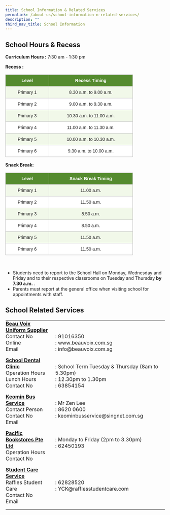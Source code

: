 ```yaml
---
title: School Information & Related Services
permalink: /about-us/school-information-n-related-services/
description: ""
third_nav_title: School Information
---
```

School Hours &amp; Recess
---------------------

  
**Curriculum Hours :**&nbsp;7:30 am - 1:30 pm&nbsp;&nbsp;&nbsp;  
  
**Recess :**
<style type="text/css">
.tg  {border-collapse:collapse;border-spacing:0;}
.tg td{border-color:black;border-style:solid;border-width:1px;font-family:Arial, sans-serif;font-size:14px;
  overflow:hidden;padding:10px 5px;word-break:normal;}
.tg th{border-color:black;border-style:solid;border-width:1px;font-family:Arial, sans-serif;font-size:14px;
  font-weight:normal;overflow:hidden;padding:10px 5px;word-break:normal;}
.tg .tg-zgkh{background-color:#558B2F;border-color:#c0c0c0;color:#FFF;font-weight:bold;text-align:center;vertical-align:middle}
.tg .tg-gmq1{background-color:#F1F8E9;border-color:#c0c0c0;color:#222;text-align:center;vertical-align:middle}
.tg .tg-tv98{background-color:#FFF;border-color:#c0c0c0;color:#222;text-align:center;vertical-align:middle}
</style>
<table class="tg" style="undefined;table-layout: fixed; width: 402px">
<colgroup>
<col style="width: 137.003906px">
<col style="width: 265.003906px">
</colgroup>
<thead>
  <tr>
    <th class="tg-zgkh"><span style="color:#FFF;background-color:#558B2F">Level</span></th>
    <th class="tg-zgkh"><span style="color:#FFF;background-color:#558B2F">Recess Timing</span></th>
  </tr>
</thead>
<tbody>
  <tr>
    <td class="tg-gmq1"><span style="color:#222;background-color:#F1F8E9">Primary 1</span></td>
    <td class="tg-gmq1"><span style="color:#222;background-color:#F1F8E9">8.30 a.m. to 9.00 a.m.</span></td>
  </tr>
  <tr>
    <td class="tg-tv98"><span style="color:#222;background-color:#FFF">Primary 2</span></td>
    <td class="tg-tv98"><span style="color:#222;background-color:#FFF">9.00 a.m. to 9.30 a.m.</span><br></td>
  </tr>
  <tr>
    <td class="tg-gmq1"><span style="color:#222;background-color:#F1F8E9">Primary 3</span></td>
    <td class="tg-gmq1"><span style="color:#222;background-color:#F1F8E9">10.30 a.m. to 11.00 a.m.</span></td>
  </tr>
  <tr>
    <td class="tg-tv98"><span style="color:#222;background-color:#FFF">Primary 4</span></td>
    <td class="tg-tv98"><span style="color:#222;background-color:#FFF">11.00 a.m. to 11.30 a.m.</span></td>
  </tr>
  <tr>
    <td class="tg-gmq1"><span style="color:#222;background-color:#F1F8E9">Primary 5</span></td>
    <td class="tg-gmq1"><span style="color:#222;background-color:#F1F8E9">10.00 a.m. to 10.30 a.m.</span></td>
  </tr>
  <tr>
    <td class="tg-tv98"><span style="color:#222;background-color:#FFF">Primary 6</span></td>
    <td class="tg-tv98"><span style="color:#222;background-color:#FFF">9.30 a.m. to 10.00 a.m.</span></td>
  </tr>
</tbody>
</table>

**Snack Break:**
<table class="tg" style="undefined;table-layout: fixed; width: 402px">
<colgroup>
<col style="width: 137.003906px">
<col style="width: 265.003906px">
</colgroup>
<thead>
  <tr>
    <th class="tg-zgkh"><span style="color:#FFF;background-color:#558B2F">Level</span></th>
    <th class="tg-zgkh"><span style="color:#FFF;background-color:#558B2F">Snack Break Timing</span></th>
  </tr>
</thead>
<tbody>
  <tr>
    <td class="tg-gmq1"><span style="color:#222;background-color:#F1F8E9">Primary 1</span></td>
    <td class="tg-gmq1"><span style="color:#222;background-color:#F1F8E9">11.00 a.m.</span></td>
  </tr>
  <tr>
    <td class="tg-tv98"><span style="color:#222;background-color:#FFF">Primary 2</span></td>
    <td class="tg-tv98"><span style="color:#222;background-color:#FFF">11.50 a.m. </span><br></td>
  </tr>
  <tr>
    <td class="tg-gmq1"><span style="color:#222;background-color:#F1F8E9">Primary 3</span></td>
    <td class="tg-gmq1"><span style="color:#222;background-color:#F1F8E9">8.50 a.m.</span></td>
  </tr>
  <tr>
    <td class="tg-tv98"><span style="color:#222;background-color:#FFF">Primary 4</span></td>
    <td class="tg-tv98"><span style="color:#222;background-color:#FFF">8.50 a.m.</span></td>
  </tr>
  <tr>
    <td class="tg-gmq1"><span style="color:#222;background-color:#F1F8E9">Primary 5</span></td>
    <td class="tg-gmq1"><span style="color:#222;background-color:#F1F8E9">11.50 a.m.</span></td>
  </tr>
  <tr>
    <td class="tg-tv98"><span style="color:#222;background-color:#FFF">Primary 6</span></td>
    <td class="tg-tv98"><span style="color:#222;background-color:#FFF">11.50 a.m.</span></td>
  </tr>
</tbody>
</table>

<br>

*   Students need to report to the School Hall on Monday, Wednesday and Friday and to their respective classrooms on Tuesday and Thursday&nbsp;**by 7.30 a.m.** .
*   Parents must report at the general office when visiting school for appointments with staff.

School Related Services
-----------------------

  

<table class="ives_tab_kosong ive_eobj_left" style="margin: 0px 10px 0px 0px; outline: 0px; padding: 0px; border-collapse: collapse; float: left; border: 1px solid transparent; table-layout: fixed;"><tbody style="margin: 0px; outline: 0px; padding: 0px;"><tr style="margin: 0px; outline: 0px; padding: 0px;"><td style="margin: 0px; outline: 0px; padding: 0px 15px 15px 0px; vertical-align: top; width: 200px;"><u style="margin: 0px; outline: 0px; padding: 0px;"><b style="margin: 0px; outline: 0px; padding: 0px;">Beau Voix Uniform Supplier<br style="margin: 0px; outline: 0px; padding: 0px;"></b></u><span style="margin: 0px; outline: 0px; padding: 0px; font-weight: normal;">Contact No</span><br style="margin: 0px; outline: 0px; padding: 0px; font-weight: 400;"><span style="margin: 0px; outline: 0px; padding: 0px; font-weight: 400;">Online</span><br style="margin: 0px; outline: 0px; padding: 0px; font-weight: 400;"><span style="margin: 0px; outline: 0px; padding: 0px; font-weight: 400;">Email</span><u style="margin: 0px; outline: 0px; padding: 0px;"><br style="margin: 0px; outline: 0px; padding: 0px;"></u></td><td style="margin: 0px; outline: 0px; padding: 0px 15px 15px 0px; vertical-align: top; width: 400px;"><span style="margin: 0px; outline: 0px; padding: 0px; font-weight: 400;"><br style="margin: 0px; outline: 0px; padding: 0px;"><br style="margin: 0px; outline: 0px; padding: 0px;">: 91016350</span><br style="margin: 0px; outline: 0px; padding: 0px; font-weight: 400;"><span style="margin: 0px; outline: 0px; padding: 0px; font-weight: 400;">: www.beauvoix.com.sg</span><br style="margin: 0px; outline: 0px; padding: 0px; font-weight: 400;"><span style="margin: 0px; outline: 0px; padding: 0px; font-weight: 400;">: info@beauvoix.com.sg</span><br style="margin: 0px; outline: 0px; padding: 0px;"></td></tr><tr style="margin: 0px; outline: 0px; padding: 0px;"><td style="margin: 0px; outline: 0px; padding: 0px 15px 15px 0px; vertical-align: top;"><u style="margin: 0px; outline: 0px; padding: 0px; font-weight: bold;">School Dental Clinic<br style="margin: 0px; outline: 0px; padding: 0px;"></u>Operation Hours<br style="margin: 0px; outline: 0px; padding: 0px;">Lunch Hours<br style="margin: 0px; outline: 0px; padding: 0px;">Contact No<br style="margin: 0px; outline: 0px; padding: 0px;"></td><td style="margin: 0px; outline: 0px; padding: 0px 15px 15px 0px; vertical-align: top;"><b style="margin: 0px; outline: 0px; padding: 0px;"><u style="margin: 0px; outline: 0px; padding: 0px;"><br style="margin: 0px; outline: 0px; padding: 0px;"></u></b>: School Term Tuesday &amp; Thursday (8am to 5.30pm)<br style="margin: 0px; outline: 0px; padding: 0px;">: 12.30pm to 1.30pm<br style="margin: 0px; outline: 0px; padding: 0px;">: 63854154<br style="margin: 0px; outline: 0px; padding: 0px;"></td></tr><tr style="margin: 0px; outline: 0px; padding: 0px;"><td style="margin: 0px; outline: 0px; padding: 0px 15px 15px 0px; vertical-align: top;"><b style="margin: 0px; outline: 0px; padding: 0px;"><u style="margin: 0px; outline: 0px; padding: 0px;">Keomin Bus Service<br style="margin: 0px; outline: 0px; padding: 0px;"></u></b>Contact Person<br style="margin: 0px; outline: 0px; padding: 0px;">Contact No<br style="margin: 0px; outline: 0px; padding: 0px;">Email<br style="margin: 0px; outline: 0px; padding: 0px;"></td><td style="margin: 0px; outline: 0px; padding: 0px 15px 15px 0px; vertical-align: top;"><br style="margin: 0px; outline: 0px; padding: 0px;">: Mr Zen Lee<br style="margin: 0px; outline: 0px; padding: 0px;">: 8620 0600<br style="margin: 0px; outline: 0px; padding: 0px;">: keominbusservice@singnet.com.sg<br style="margin: 0px; outline: 0px; padding: 0px;"></td></tr><tr style="margin: 0px; outline: 0px; padding: 0px;"><td style="margin: 0px; outline: 0px; padding: 0px 15px 15px 0px; vertical-align: top;"><b style="margin: 0px; outline: 0px; padding: 0px;"><u style="margin: 0px; outline: 0px; padding: 0px;">Pacific Bookstores Pte Ltd<br style="margin: 0px; outline: 0px; padding: 0px;"></u></b>Operation Hours<br style="margin: 0px; outline: 0px; padding: 0px;">Contact No<br style="margin: 0px; outline: 0px; padding: 0px;"></td><td style="margin: 0px; outline: 0px; padding: 0px 15px 15px 0px; vertical-align: top;"><br style="margin: 0px; outline: 0px; padding: 0px;">: Monday to Friday (2pm to 3.30pm)<br style="margin: 0px; outline: 0px; padding: 0px;">: 62450193<br style="margin: 0px; outline: 0px; padding: 0px;"></td></tr><tr style="margin: 0px; outline: 0px; padding: 0px;"><td style="margin: 0px; outline: 0px; padding: 0px 15px 15px 0px; vertical-align: top;"><u style="margin: 0px; outline: 0px; padding: 0px; font-weight: bold;">Student Care Service</u><br style="margin: 0px; outline: 0px; padding: 0px;">Raffles Student Care<br style="margin: 0px; outline: 0px; padding: 0px;">Contact No<br style="margin: 0px; outline: 0px; padding: 0px;">Email<br style="margin: 0px; outline: 0px; padding: 0px;"></td><td style="margin: 0px; outline: 0px; padding: 0px 15px 15px 0px; vertical-align: top;"><br style="margin: 0px; outline: 0px; padding: 0px;"><br style="margin: 0px; outline: 0px; padding: 0px;">: 62828520<br style="margin: 0px; outline: 0px; padding: 0px;">:&nbsp;YCK@rafflesstudentcare.com<br style="margin: 0px; outline: 0px; padding: 0px;"></td></tr></tbody></table>